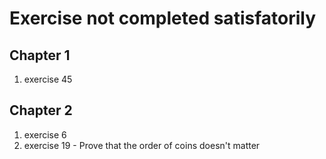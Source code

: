 Exercise not completed satisfatorily
=======================================

Chapter 1
----------

1. exercise 45

Chapter 2
----------

1. exercise 6
2. exercise 19 - Prove that the order of coins doesn't matter
